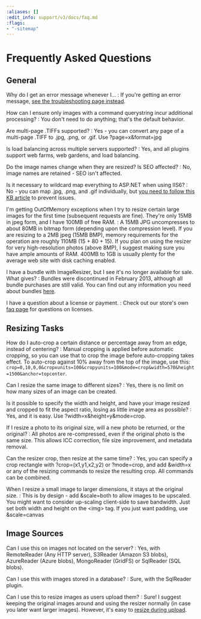 ```yaml
---
:aliases: []
:edit_info: support/v3/docs/faq.md
:flags:
- "-sitemap"
---
```


# Frequently Asked Questions

## General

Why do I get an error message whenever I...
: If you're getting an error message, [see the troubleshooting page instead](/docs/troubleshoot).

How can I ensure only images with a command querystring incur additional processing?
: You don't need to do anything; that's the default behavior.

Are multi-page .TIFFs supported?
: Yes - you can convert any page of a multi-page .TIFF to .jpg, .png, or .gif. Use ?page=x&amp;format=jpg

Is load balancing across multiple servers supported?
: Yes, and all plugins support web farms, web gardens, and load balancing.

Do the image names change when they are resized? Is SEO affected? 
: No, image names are retained - SEO isn't affected.

Is it necessary to wildcard map everything to ASP.NET when using IIS6?
: No - you can map .jpg, .png, and .gif individually, but [you need to follow this KB article](http://support.microsoft.com/Default.aspx?kbid=909641) to prevent issues.

I'm getting OutOfMemory exceptions when I try to resize certain large images for the first time (subsequent requests are fine). They're only 15MB in jpeg form, and I have 100MB of free RAM.
: A 15MB JPG uncompresses to about 80MB in bitmap form (depending upon the compression level). If you are resizing to a 2MB jpeg (15MB BMP), memory requirements for the operation are roughly 110MB (15 + 80 + 15). If you plan on using the resizer for very high-resolution photos (above 8MP), I suggest making sure you have ample amounts of RAM. 400MB to 1GB is usually plenty for the average web site with disk caching enabled.

I have a bundle with ImageResizer, but I see it's no longer available for sale. What gives?
: Bundles were discontinued in February 2013, although all bundle purchases are still valid. You can find out any information you need about bundles [here](/plugins/bundles).

I have a question about a license or payment.
: Check out our store's own [faq page](https://store.imazen.io/faq) for questions on licenses.

## Resizing Tasks

How do I auto-crop a certain distance or percentage away from an edge, instead of centering?
: Manual cropping is applied before automatic cropping, so you can use that to crop the image before auto-cropping takes effect. To auto-crop against 10% away from the top of the image, use this: `crop=0,10,0,0&cropxunits=100&cropyunits=100&mode=crop&width=570&height=1500&anchor=topcenter`.

Can I resize the same image to different sizes?
: Yes, there is no limit on how many sizes of an image can be created.

Is it possible to specify the width and height, and have your image resized and cropped to fit the aspect ratio, losing as little image area as possible?
: Yes, and it is easy. Use ?width=x&amp;height=y&amp;mode=crop.

If I resize a photo to its original size, will a new photo be returned, or the original?
: All photos are re-compressed, even if the original photo is the same size. This allows ICC correction, file size improvement, and metadata removal.

Can the resizer crop, then resize at the same time? 
: Yes, you can specify a crop rectangle with ?crop=(x1,y1,x2,y2) or ?mode=crop, and add &amp;width=x or any of the resizing commands to resize the resulting crop. All commands can be combined.

When I resize a small image to larger dimensions, it stays at the original size. 
: This is by design - add &amp;scale=both to allow images to be upscaled. You might want to consider up-scaling client-side to save bandwidth. Just set both width and height on the &lt;img&gt; tag. If you just want padding, use &amp;scale=canvas

## Image Sources

Can I use this on images not located on the server? 
: Yes, with RemoteReader (Any HTTP server), S3Reader (Amazon S3 blobs), AzureReader (Azure blobs), MongoReader (GridFS) or  SqlReader (SQL blobs).

Can I use this with images stored in a database? 
: Sure, with the SqlReader plugin. 

Can I use this to resize images as users upload them? 
: Sure! I suggest keeping the original images around and using the resizer normally (in case you later want larger images).
However, it's easy to [resize during upload](/docs/howto/upload-and-resize).